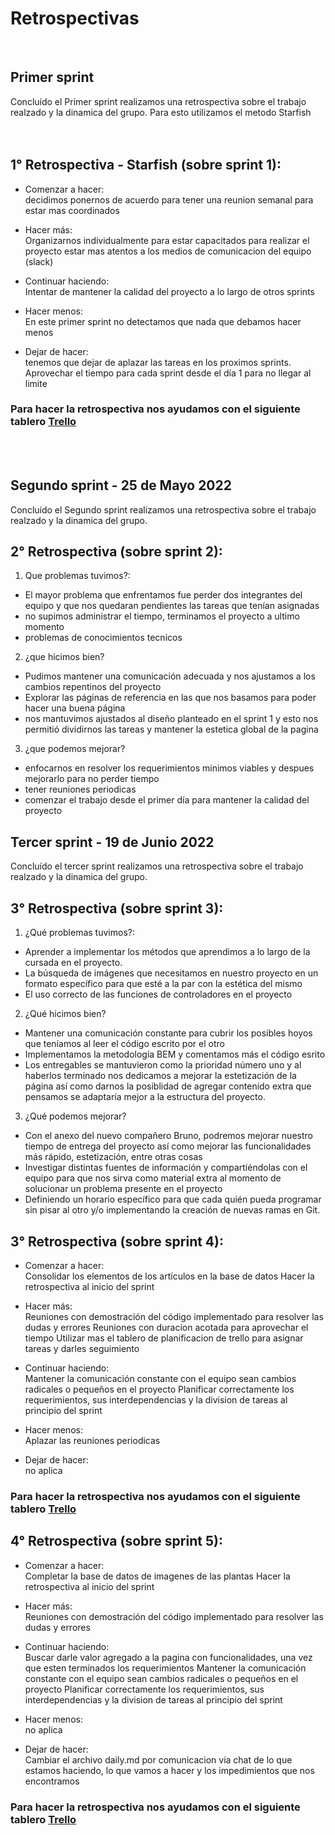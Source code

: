 
# Retrospectivas 
<br>

## Primer sprint

Concluído el Primer sprint realizamos una retrospectiva sobre el trabajo realzado y la dinamica del grupo. Para esto utilizamos el metodo Starfish
<br><br><br>

## 1° Retrospectiva - Starfish (sobre sprint 1):

-  Comenzar a hacer: <br>
    decidimos ponernos de acuerdo para tener una reunion semanal para estar mas coordinados

-  Hacer más: <br>
    Organizarnos individualmente para estar capacitados para realizar el proyecto
    estar mas atentos a los medios de comunicacion del equipo (slack)

- Continuar haciendo: <br>
    Intentar de mantener la calidad del proyecto a lo largo de otros sprints

- Hacer menos: <br>
    En este primer sprint no detectamos que nada que debamos hacer menos

- Dejar de hacer: <br>
    tenemos que dejar de aplazar las tareas en los proximos sprints. Aprovechar el tiempo para cada sprint desde el día 1 para no llegar al limite

### Para hacer la retrospectiva nos ayudamos con el siguiente tablero [Trello](https://trello.com/b/N5D2ber1/retrospectiva)

<br>
<br>

## Segundo sprint - 25 de Mayo 2022

Concluído el Segundo sprint realizamos una retrospectiva sobre el trabajo realzado y la dinamica del grupo. <br>

## 2° Retrospectiva (sobre sprint 2):

1. Que problemas tuvimos?: 
- El mayor problema que enfrentamos fue perder dos integrantes del equipo y que nos quedaran pendientes las tareas que tenían asignadas
- no supimos administrar el tiempo, terminamos el proyecto a ultimo momento
- problemas de conocimientos tecnicos

2. ¿que hicimos bien?
- Pudimos mantener una comunicación adecuada y nos ajustamos a los cambios repentinos del proyecto
- Explorar las páginas de referencia en las que nos basamos para poder hacer una buena página
- nos mantuvimos ajustados al diseño planteado en el sprint 1 y esto nos permitió dividirnos las tareas y mantener la estetica global de la pagina

3. ¿que podemos mejorar?
- enfocarnos en resolver los requerimientos minimos viables y despues mejorarlo para no perder tiempo
- tener reuniones periodicas
- comenzar el trabajo desde el primer día para mantener la calidad del proyecto

## Tercer sprint - 19 de Junio 2022

Concluído el tercer sprint realizamos una retrospectiva sobre el trabajo realzado y la dinamica del grupo. <br>

## 3° Retrospectiva (sobre sprint 3):

1. ¿Qué problemas tuvimos?: 
- Aprender a implementar los métodos que aprendimos a lo largo de la cursada en el proyecto.
- La búsqueda de imágenes que necesitamos en nuestro proyecto en un formato específico para que esté a la par con la estética del mismo
- El uso correcto de las funciones de controladores en el proyecto

2. ¿Qué hicimos bien?
- Mantener una comunicación constante para cubrir los posibles hoyos que teníamos al leer el código escrito por el otro
- Implementamos la metodología BEM y comentamos más el código esrito 
- Los entregables se mantuvieron como la prioridad número uno y al haberlos terminado nos dedicamos a mejorar la estetización de la página así como darnos la posiblidad de agregar contenido extra que pensamos se adaptaría mejor a la estructura del proyecto.

3. ¿Qué podemos mejorar?
- Con el anexo del nuevo compañero Bruno, podremos mejorar nuestro tiempo de entrega del proyecto así como mejorar las funcionalidades más rápido, estetización, entre otras cosas
- Investigar distintas fuentes de información y compartiéndolas con el equipo para que nos sirva como material extra al momento de solucionar un problema presente en el proyecto
- Definiendo un horario específico para que cada quién pueda programar sin pisar al otro y/o implementando la creación de nuevas ramas en Git.

## 3° Retrospectiva (sobre sprint 4):

-  Comenzar a hacer: <br>
    Consolidar los elementos de los artículos en la base de datos
    Hacer la retrospectiva al inicio del sprint

-  Hacer más: <br>
    Reuniones con demostración del código implementado para resolver las dudas y errores
    Reuniones con duracion acotada para aprovechar el tiempo
    Utilizar mas el tablero de planificacion de trello para asignar tareas y darles seguimiento

- Continuar haciendo: <br>
    Mantener la comunicación constante con el equipo sean cambios radicales o pequeños en el proyecto
    Planificar correctamente los requerimientos, sus interdependencias y la division de tareas al principio del sprint

- Hacer menos: <br>
    Aplazar las reuniones periodicas

- Dejar de hacer: <br>
    no aplica

### Para hacer la retrospectiva nos ayudamos con el siguiente tablero [Trello](https://trello.com/b/N5D2ber1/retrospectiva)

## 4° Retrospectiva (sobre sprint 5):

-  Comenzar a hacer: <br>
    Completar la base de datos de imagenes de las plantas
    Hacer la retrospectiva al inicio del sprint

-  Hacer más: <br>
    Reuniones con demostración del código implementado para resolver las dudas y errores

- Continuar haciendo: <br>
    Buscar darle valor agregado a la pagina con funcionalidades, una vez que esten terminados los requerimientos
    Mantener la comunicación constante con el equipo sean cambios radicales o pequeños en el proyecto
    Planificar correctamente los requerimientos, sus interdependencias y la division de tareas al principio del sprint

- Hacer menos: <br>
    no aplica

- Dejar de hacer: <br>
    Cambiar el archivo daily.md por  comunicacion via chat de lo que estamos haciendo, lo que vamos a hacer y los impedimientos que nos encontramos

### Para hacer la retrospectiva nos ayudamos con el siguiente tablero [Trello](https://trello.com/b/N5D2ber1/retrospectiva)
